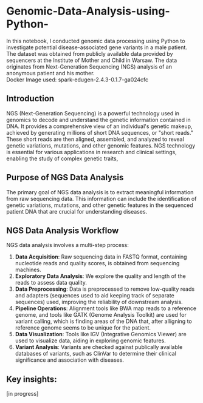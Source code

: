 # Genomic-Data-Analysis-using-Python-
In this notebook, I conducted genomic data processing using Python to investigate potential disease-associated gene variants in a male patient. The dataset was obtained from publicly available data provided by sequencers at the Institute of Mother and Child in Warsaw. The data originates from Next-Generation Sequencing (NGS) analysis of an anonymous patient and his mother.
<br /> Docker Image used: spark-edugen-2.4.3-0.1.7-ga024cfc
 
## Introduction
NGS (Next-Generation Sequencing) is a powerful technology used in genomics to decode and understand the genetic information contained in DNA. It provides a comprehensive view of an individual's genetic makeup, achieved by generating millions of short DNA sequences, or "short reads." These short reads are then aligned, assembled, and analyzed to reveal genetic variations, mutations, and other genomic features. NGS technology is essential for various applications in research and clinical settings, enabling the study of complex genetic traits,

## Purpose of NGS Data Analysis
The primary goal of NGS data analysis is to extract meaningful information from raw sequencing data. This information can include the identification of genetic variations, mutations, and other genetic features in the sequenced patient DNA that are crucial for understanding diseases. 

## NGS Data Analysis Workflow
NGS data analysis involves a multi-step process:

1. **Data Acquisition**: Raw sequencing data in FASTQ format, containing nucleotide reads and quality scores, is obtained from sequencing machines.
2. **Exploratory Data Analysis**: We explore the quality and length of the reads to assess data quality.
3. **Data Preprocessing**: Data is preprocessed to remove low-quality reads and adapters (sequences used to aid keeping track of separate sequences) used, improving the reliability of downstream analysis.
4. **Pipeline Operations**: Alignment tools like BWA map reads to a reference genome, and tools like GATK (Genome Analysis Toolkit) are used for variant calling, which is finding areas of the DNA that, after alligning to reference genome seems to be unique for the patient. 
5. **Data Visualization**: Tools like IGV (Integrative Genomics Viewer) are used to visualize data, aiding in exploring genomic features.
6. **Variant Analysis**: Variants are checked against publically available databases of variants, such as ClinVar to determine their clinical significance and association with diseases.

## Key insights:  
[in progress]
